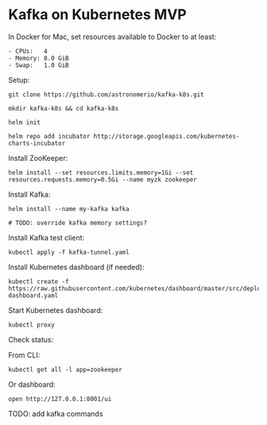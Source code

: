 Kafka on Kubernetes MVP
=======================

In Docker for Mac, set resources available to Docker to at least:

	- CPUs:   4
	- Memory: 8.0 GiB
	- Swap:   1.0 GiB

Setup:

	git clone https://github.com/astronomerio/kafka-k8s.git

	mkdir kafka-k8s && cd kafka-k8s

	helm init

	helm repo add incubator http://storage.googleapis.com/kubernetes-charts-incubator

Install ZooKeeper:

	helm install --set resources.limits.memory=1Gi --set resources.requests.memory=0.5Gi --name myzk zookeeper

Install Kafka:

	helm install --name my-kafka kafka

	# TODO: override kafka memory settings?

Install Kafka test client:

	kubectl apply -f kafka-tunnel.yaml

Install Kubernetes dashboard (if needed):

	kubectl create -f https://raw.githubusercontent.com/kubernetes/dashboard/master/src/deploy/recommended/kubernetes-dashboard.yaml

Start Kubernetes dashboard:

	kubectl proxy

Check status:

From CLI:

	kubectl get all -l app=zookeeper

Or dashboard:

	open http://127.0.0.1:8001/ui

TODO: add kafka commands
